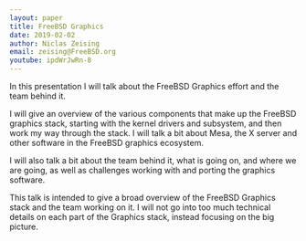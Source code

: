 ```yaml
---
layout: paper
title: FreeBSD Graphics
date: 2019-02-02
author: Niclas Zeising
email: zeising@FreeBSD.org
youtube: ipdWrJwRn-8
---
```

In this presentation I will talk about the FreeBSD Graphics effort and the team behind it.

I will give an overview of the various components that make up the FreeBSD graphics stack, starting with the kernel drivers and subsystem, and then work my way through the stack.
I will talk a bit about Mesa, the X server and other software in the FreeBSD graphics ecosystem.

I will also talk a bit about the team behind it, what is going on, and where we are going, as well as challenges working with and porting the graphics software.

This talk is intended to give a broad overview of the FreeBSD Graphics stack and the team working on it.
I will not go into too much technical details on each part of the Graphics stack, instead focusing on the big picture.

